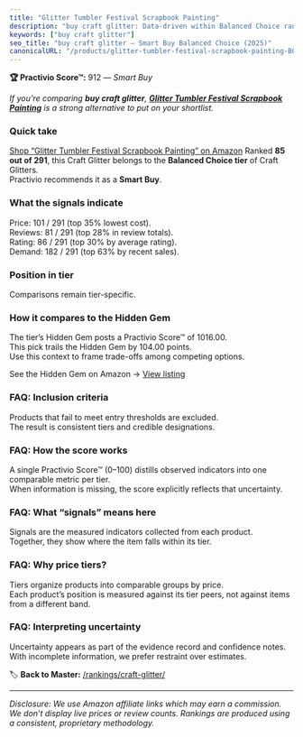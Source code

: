 ```yaml
---
title: "Glitter Tumbler Festival Scrapbook Painting"
description: "buy craft glitter: Data-driven within Balanced Choice ranking using the Practivio Score™. Positioned by quality, value, demand, findability, momentum."
keywords: ["buy craft glitter"]
seo_title: "buy craft glitter — Smart Buy Balanced Choice (2025)"
canonicalURL: "/products/glitter-tumbler-festival-scrapbook-painting-B09BCYHPGF/"
---
```


**🏆 Practivio Score™:** 912 — _Smart Buy_


*If you're comparing **buy craft glitter**, **[Glitter Tumbler Festival Scrapbook Painting](https://www.amazon.com/dp/B09BCYHPGF?tag=practivio-20)** is a strong alternative to put on your shortlist.*
### Quick take
[Shop “Glitter Tumbler Festival Scrapbook Painting” on Amazon](https://www.amazon.com/dp/B09BCYHPGF?tag=practivio-20)
Ranked **85 out of 291**, this Craft Glitter belongs to the **Balanced Choice tier** of Craft Glitters.  
Practivio recommends it as a **Smart Buy**.

### What the signals indicate
Price: 101 / 291 (top 35% lowest cost).  
Reviews: 81 / 291 (top 28% in review totals).  
Rating: 86 / 291 (top 30% by average rating).  
Demand: 182 / 291 (top 63% by recent sales).

### Position in tier
Comparisons remain tier-specific.

### How it compares to the Hidden Gem
The tier’s Hidden Gem posts a Practivio Score™ of 1016.00.  
This pick trails the Hidden Gem by 104.00 points.  
Use this context to frame trade-offs among competing options.  

See the Hidden Gem on Amazon → [View listing](https://www.amazon.com/dp/B009WLPEJA?tag=practivio-20)

### FAQ: Inclusion criteria
Products that fail to meet entry thresholds are excluded.  
The result is consistent tiers and credible designations.

### FAQ: How the score works
A single Practivio Score™ (0–100) distills observed indicators into one comparable metric per tier.  
When information is missing, the score explicitly reflects that uncertainty.

### FAQ: What “signals” means here
Signals are the measured indicators collected from each product.  
Together, they show where the item falls within its tier.

### FAQ: Why price tiers?
Tiers organize products into comparable groups by price.  
Each product’s position is measured against its tier peers, not against items from a different band.

### FAQ: Interpreting uncertainty
Uncertainty appears as part of the evidence record and confidence notes.  
With incomplete information, we prefer restraint over estimates.


🏷️ **Back to Master:** [/rankings/craft-glitter/](/rankings/craft-glitter/)

---
_Disclosure: We use Amazon affiliate links which may earn a commission. We don’t display live prices or review counts. Rankings are produced using a consistent, proprietary methodology._
